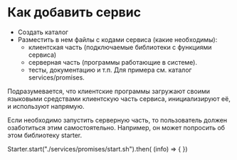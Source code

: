 # Как добавить сервис

* Создать каталог
* Разместить в нем файлы с кодами сервиса (какие необходимы):
  - клиентская часть (подключаемые библиотеки с функциями сервиса)
  - серверная часть (программы работающие в системе).
  - тесты, документацию и т.п.
Для примера см. каталог services/promises.

Подразумевается, что клиентские программы загружают своими языковыми средствами клиентскую часть сервиса,
инициализируют её, и используют напрямую.

Если необходимо запустить серверную часть, то пользователь должен озаботиться этим самостоятельно.
Например, он может попросить об этом библиотеку starter.

Starter.start("./services/promises/start.sh").then( (info) => {
})